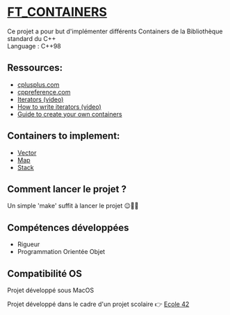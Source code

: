 # [FT_CONTAINERS](fr.subject.pdf) 

Ce projet a pour but d'implémenter différents Containers de la Bibliothèque standard du C++  
Language : C++98

## Ressources: <br/> 
<ul>
  <li><a href="https://www.cplusplus.com">cplusplus.com</a></li>
  <li><a href="https://cppreference.com">cppreference.com</a></li>
  <li><a href="https://www.youtube.com/watch?v=SgcHcbQ0RCQ">Iterators (video)</a></li>
  <li><a href="https://www.youtube.com/watch?v=F9eDv-YIOQ0">How to write iterators (video)</a></li>
  <li><a href="https://stdcxx.apache.org/doc/stdlibug/16-3.html">Guide to create your own containers</a></li>
</ul>

## Containers to implement:<br/>
<ul>
  <li><a href="https://www.cplusplus.com/reference/vector/vector/?kw=vector">Vector</a></li>
  <li><a href="https://www.cplusplus.com/reference/map/map/?kw=map">Map</a></li>
  <li><a href="https://www.cplusplus.com/reference/stack/stack/?kw=stack">Stack</a></li>
</ul>

## Comment lancer le projet ?
Un simple 'make' suffit à lancer le projet 😉🧑‍💻  

## Compétences développées

* Rigueur
* Programmation Orientée Objet

## Compatibilité OS

Projet développé sous MacOS

Projet développé dans le cadre d'un projet scolaire 👉 [Ecole 42](https://42.fr/)  
